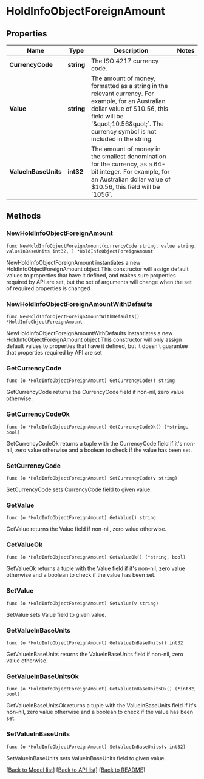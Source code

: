 # HoldInfoObjectForeignAmount

## Properties

Name | Type | Description | Notes
------------ | ------------- | ------------- | -------------
**CurrencyCode** | **string** | The ISO 4217 currency code.  | 
**Value** | **string** | The amount of money, formatted as a string in the relevant currency. For example, for an Australian dollar value of $10.56, this field will be &#x60;\&quot;10.56\&quot;&#x60;. The currency symbol is not included in the string.  | 
**ValueInBaseUnits** | **int32** | The amount of money in the smallest denomination for the currency, as a 64-bit integer.  For example, for an Australian dollar value of $10.56, this field will be &#x60;1056&#x60;.  | 

## Methods

### NewHoldInfoObjectForeignAmount

`func NewHoldInfoObjectForeignAmount(currencyCode string, value string, valueInBaseUnits int32, ) *HoldInfoObjectForeignAmount`

NewHoldInfoObjectForeignAmount instantiates a new HoldInfoObjectForeignAmount object
This constructor will assign default values to properties that have it defined,
and makes sure properties required by API are set, but the set of arguments
will change when the set of required properties is changed

### NewHoldInfoObjectForeignAmountWithDefaults

`func NewHoldInfoObjectForeignAmountWithDefaults() *HoldInfoObjectForeignAmount`

NewHoldInfoObjectForeignAmountWithDefaults instantiates a new HoldInfoObjectForeignAmount object
This constructor will only assign default values to properties that have it defined,
but it doesn't guarantee that properties required by API are set

### GetCurrencyCode

`func (o *HoldInfoObjectForeignAmount) GetCurrencyCode() string`

GetCurrencyCode returns the CurrencyCode field if non-nil, zero value otherwise.

### GetCurrencyCodeOk

`func (o *HoldInfoObjectForeignAmount) GetCurrencyCodeOk() (*string, bool)`

GetCurrencyCodeOk returns a tuple with the CurrencyCode field if it's non-nil, zero value otherwise
and a boolean to check if the value has been set.

### SetCurrencyCode

`func (o *HoldInfoObjectForeignAmount) SetCurrencyCode(v string)`

SetCurrencyCode sets CurrencyCode field to given value.


### GetValue

`func (o *HoldInfoObjectForeignAmount) GetValue() string`

GetValue returns the Value field if non-nil, zero value otherwise.

### GetValueOk

`func (o *HoldInfoObjectForeignAmount) GetValueOk() (*string, bool)`

GetValueOk returns a tuple with the Value field if it's non-nil, zero value otherwise
and a boolean to check if the value has been set.

### SetValue

`func (o *HoldInfoObjectForeignAmount) SetValue(v string)`

SetValue sets Value field to given value.


### GetValueInBaseUnits

`func (o *HoldInfoObjectForeignAmount) GetValueInBaseUnits() int32`

GetValueInBaseUnits returns the ValueInBaseUnits field if non-nil, zero value otherwise.

### GetValueInBaseUnitsOk

`func (o *HoldInfoObjectForeignAmount) GetValueInBaseUnitsOk() (*int32, bool)`

GetValueInBaseUnitsOk returns a tuple with the ValueInBaseUnits field if it's non-nil, zero value otherwise
and a boolean to check if the value has been set.

### SetValueInBaseUnits

`func (o *HoldInfoObjectForeignAmount) SetValueInBaseUnits(v int32)`

SetValueInBaseUnits sets ValueInBaseUnits field to given value.



[[Back to Model list]](../README.md#documentation-for-models) [[Back to API list]](../README.md#documentation-for-api-endpoints) [[Back to README]](../README.md)


